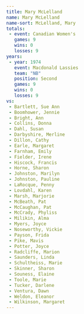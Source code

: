 ```yaml
---
title: Mary McLelland
name: Mary McLelland
name-sort: McLelland, Mary
totals:
 - event: Canadian Women's
   games: 9
   wins: 0
   losses: 9
years:
 - year: 1974
   event: Macdonald Lassies
   team: "NB"
   position: Second
   games: 9
   wins: 0
   losses: 9
vs:
 - Bartlett, Sue Ann
 - Boomhower, Jennie
 - Bright, Ann
 - Collins, Donna
 - Dahl, Susan
 - Darbyshire, Merline
 - Dillon, Cathy
 - Earle, Margaret
 - Farnham, Emily
 - Fielder, Irene
 - Hiscock, Francis
 - Horne, Sharon
 - Johnston, Marilyn
 - Johnston, Pauline
 - LaRocque, Penny
 - Lovdahl, Karen
 - Marsh, Marjorie
 - McBeath, Pat
 - McCaughan, Pat
 - McCrady, Phyliss
 - Milikin, Alma
 - Myers, Joyce
 - Noseworthy, Vickie
 - Payson, Frida
 - Pike, Mavis
 - Potter, Joyce
 - Radcliffe, Marion
 - Saunders, Linda
 - Schultheiss, Marie
 - Skinner, Sharon
 - Souness, Elaine
 - Toole, Marie
 - Tucker, Darlene
 - Ventura, Dawn
 - Weldon, Eleanor
 - Wilkinson, Margaret
---
```

